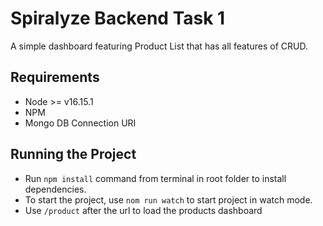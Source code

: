 Spiralyze Backend Task 1
===========================

A simple dashboard featuring Product List that has all features of CRUD.

Requirements
------------

- Node >= v16.15.1
- NPM
- Mongo DB Connection URI

Running the Project
-------------------

- Run ```npm install``` command from terminal in root folder to install dependencies.
- To start the project, use ```nom run watch``` to start project in watch mode.
- Use ```/product``` after the url to load the products dashboard